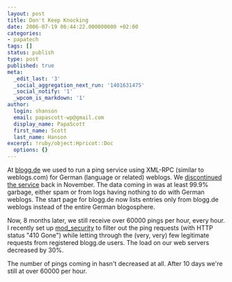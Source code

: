 ```yaml
---
layout: post
title: Don't Keep Knocking
date: 2006-07-19 06:44:22.000000000 +02:00
categories:
- papatech
tags: []
status: publish
type: post
published: true
meta:
  _edit_last: '3'
  _social_aggregation_next_run: '1401631475'
  _social_notify: '1'
  _wpcom_is_markdown: '1'
author:
  login: shanson
  email: papascott-wp@gmail.com
  display_name: PapaScott
  first_name: Scott
  last_name: Hanson
excerpt: !ruby/object:Hpricot::Doc
  options: {}
---
```

<p>At <a href="http://blogg.de/">blogg.de</a> we used to run a ping service using XML-RPC (similar to weblogs.com) for German (language or related) weblogs. We <a href="http://blogworkorange.de/eintrag.php?id=87">discontinued the service</a> back in November. The data coming in was at least 99.9% garbage, either spam or from logs having nothing to do with German weblogs. The start page for blogg.de now lists entries only from blogg.de weblogs instead of the entire German blogosphere.</p>
<p>Now, 8 months later, we still receive over 60000 pings per hour, every hour. I recently set up <a href="http://www.modsecurity.org/">mod&#95;security</a> to filter out the ping requests (with HTTP status "410 Gone") while letting through the (very, very) few legitimate requests from registered blogg.de users. The load on our web servers decreased by 30%.</p>
<p>The number of pings coming in hasn't decreased at all. After 10 days we're still at over 60000 per hour.</p>

